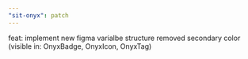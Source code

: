 ```yaml
---
"sit-onyx": patch
---
```


feat: implement new figma varialbe structure removed secondary color (visible in: OnyxBadge, OnyxIcon, OnyxTag)

